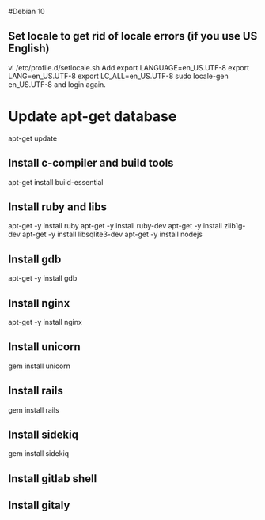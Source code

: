#Debian 10

## Set locale to get rid of locale errors (if you use US English)
vi /etc/profile.d/setlocale.sh
Add 
export LANGUAGE=en_US.UTF-8
export LANG=en_US.UTF-8
export LC_ALL=en_US.UTF-8
sudo locale-gen en_US.UTF-8
and login again.

# Update apt-get database
apt-get update

## Install c-compiler and build tools
apt-get install build-essential

## Install ruby and libs
apt-get -y  install ruby
apt-get -y  install ruby-dev
apt-get -y  install zlib1g-dev
apt-get -y  install libsqlite3-dev
apt-get -y  install nodejs

## Install gdb
apt-get -y  install gdb

## Install nginx
apt-get -y install nginx

## Install unicorn
gem install unicorn

## Install rails
gem install rails

## Install sidekiq
gem install sidekiq

## Install gitlab shell


## Install gitaly
